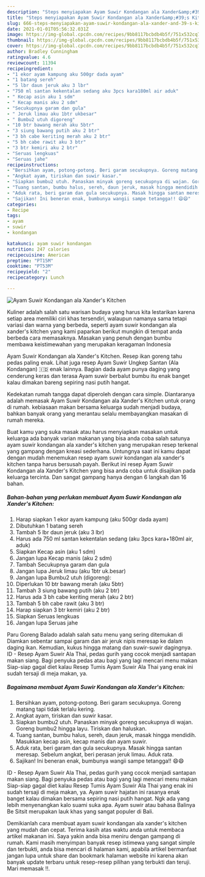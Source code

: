 ```yaml
---
description: "Steps menyiapakan Ayam Suwir Kondangan ala Xander&amp;#39;s Kitchen Teruji"
title: "Steps menyiapakan Ayam Suwir Kondangan ala Xander&amp;#39;s Kitchen Teruji"
slug: 666-steps-menyiapakan-ayam-suwir-kondangan-ala-xander-and-39-s-kitchen-teruji
date: 2021-01-01T05:56:32.031Z
image: https://img-global.cpcdn.com/recipes/9bb8117bcbdb4b5f/751x532cq70/ayam-suwir-kondangan-ala-xanders-kitchen-foto-resep-utama.jpg
thumbnail: https://img-global.cpcdn.com/recipes/9bb8117bcbdb4b5f/751x532cq70/ayam-suwir-kondangan-ala-xanders-kitchen-foto-resep-utama.jpg
cover: https://img-global.cpcdn.com/recipes/9bb8117bcbdb4b5f/751x532cq70/ayam-suwir-kondangan-ala-xanders-kitchen-foto-resep-utama.jpg
author: Bradley Cunningham
ratingvalue: 4.6
reviewcount: 11394
recipeingredient:
- "1 ekor ayam kampung aku 500gr dada ayam"
- "1 batang sereh"
- "5 lbr daun jeruk aku 3 lbr"
- "750 ml santan kekentalan sedang aku 3pcs kara180ml air aduk"
- " Kecap asin aku 1 sdm"
- " Kecap manis aku 2 sdm"
- "Secukupnya garam dan gula"
- " Jeruk limau aku 1btr ukbesar"
- " Bumbu2 utuh digoreng"
- "10 btr bawang merah aku 5btr"
- "3 siung bawang putih aku 2 btr"
- "3 bh cabe keriting merah aku 2 btr"
- "5 bh cabe rawit aku 3 btr"
- "3 btr kemiri aku 2 btr"
- "Seruas lengkuas"
- "Seruas jahe"
recipeinstructions:
- "Bersihkan ayam, potong-potong. Beri garam secukupnya. Goreng matang tapi tidak terlalu kering."
- "Angkat ayam, tiriskan dan suwir kasar."
- "Siapkan bumbu2 utuh. Panaskan minyak goreng secukupnya di wajan. Goreng bumbu2 hingga layu. Tiriskan dan haluskan."
- "Tuang santan, bumbu halus, sereh, daun jeruk, masak hingga mendidih. Masukkan kecap asin, kecap manis dan ayam suwir."
- "Aduk rata, beri garam dan gula secukupnya. Masak hingga santan meresap. Sebelum angkat, beri perasan jeruk limau. Aduk rata."
- "Sajikan! Ini beneran enak, bumbunya wangii sampe tetangga!! 😄😄"
categories:
- Recipe
tags:
- ayam
- suwir
- kondangan

katakunci: ayam suwir kondangan 
nutrition: 247 calories
recipecuisine: American
preptime: "PT15M"
cooktime: "PT53M"
recipeyield: "2"
recipecategory: Lunch

---
```



![Ayam Suwir Kondangan ala Xander&#39;s Kitchen](https://img-global.cpcdn.com/recipes/9bb8117bcbdb4b5f/751x532cq70/ayam-suwir-kondangan-ala-xanders-kitchen-foto-resep-utama.jpg)

Kuliner adalah salah satu warisan budaya yang harus kita lestarikan karena setiap area memiliki ciri khas tersendiri, walaupun namanya sama tetapi variasi dan warna yang berbeda, seperti ayam suwir kondangan ala xander&#39;s kitchen yang kami paparkan berikut mungkin di tempat anda berbeda cara memasaknya. Masakan yang penuh dengan bumbu membawa keistimewahan yang merupakan keragaman Indonesia

Ayam Suwir Kondangan ala Xander&#39;s Kitchen. Resep ikan goreng tahu pedas paling enak. Lihat juga resep Ayam Suwir Ungkep Santan (Ala Kondangan) 🇮🇩 enak lainnya. Bagian dada ayam punya daging yang cenderung keras dan terasa Ayam suwir berbalut bumbu itu enak banget kalau dimakan bareng sepiring nasi putih hangat.

Kedekatan rumah tangga dapat diperoleh dengan cara simple. Diantaranya adalah memasak Ayam Suwir Kondangan ala Xander&#39;s Kitchen untuk orang di rumah. kebiasaan makan bersama keluarga sudah menjadi budaya, bahkan banyak orang yang merantau selalu membayangkan masakan di rumah mereka.

Buat kamu yang suka masak atau harus menyiapkan masakan untuk keluarga ada banyak varian makanan yang bisa anda coba salah satunya ayam suwir kondangan ala xander&#39;s kitchen yang merupakan resep terkenal yang gampang dengan kreasi sederhana. Untungnya saat ini kamu dapat dengan mudah menemukan resep ayam suwir kondangan ala xander&#39;s kitchen tanpa harus bersusah payah.
Berikut ini resep Ayam Suwir Kondangan ala Xander&#39;s Kitchen yang bisa anda coba untuk disajikan pada keluarga tercinta. Dan sangat gampang hanya dengan 6 langkah dan 16 bahan.


<!--inarticleads1-->

##### Bahan-bahan yang perlukan membuat Ayam Suwir Kondangan ala Xander&#39;s Kitchen:

1. Harap siapkan 1 ekor ayam kampung (aku 500gr dada ayam)
1. Dibutuhkan 1 batang sereh
1. Tambah 5 lbr daun jeruk (aku 3 lbr)
1. Harus ada 750 ml santan kekentalan sedang (aku 3pcs kara+180ml air, aduk)
1. Siapkan  Kecap asin (aku 1 sdm)
1. Jangan lupa  Kecap manis (aku 2 sdm)
1. Tambah Secukupnya garam dan gula
1. Jangan lupa  Jeruk limau (aku 1btr uk.besar)
1. Jangan lupa  Bumbu2 utuh (digoreng):
1. Diperlukan 10 btr bawang merah (aku 5btr)
1. Tambah 3 siung bawang putih (aku 2 btr)
1. Harus ada 3 bh cabe keriting merah (aku 2 btr)
1. Tambah 5 bh cabe rawit (aku 3 btr)
1. Harap siapkan 3 btr kemiri (aku 2 btr)
1. Siapkan Seruas lengkuas
1. Jangan lupa Seruas jahe


Paru Goreng Balado adalah salah satu menu yang sering ditemukan di Diamkan sebentar sampai garam dan air jeruk nipis meresap ke dalam daging ikan. Kemudian, kukus hingga matang dan suwir-suwir dagingnya. ID - Resep Ayam Suwir Ala Thai, pedas gurih yang cocok menjadi santapan makan siang. Bagi penyuka pedas atau bagi yang lagi mencari menu makan Siap-siap gagal diet kalau Resep Tumis Ayam Suwir Ala Thai yang enak ini sudah tersaji di meja makan, ya. 

<!--inarticleads2-->

##### Bagaimana membuat  Ayam Suwir Kondangan ala Xander&#39;s Kitchen:

1. Bersihkan ayam, potong-potong. Beri garam secukupnya. Goreng matang tapi tidak terlalu kering.
1. Angkat ayam, tiriskan dan suwir kasar.
1. Siapkan bumbu2 utuh. Panaskan minyak goreng secukupnya di wajan. Goreng bumbu2 hingga layu. Tiriskan dan haluskan.
1. Tuang santan, bumbu halus, sereh, daun jeruk, masak hingga mendidih. Masukkan kecap asin, kecap manis dan ayam suwir.
1. Aduk rata, beri garam dan gula secukupnya. Masak hingga santan meresap. Sebelum angkat, beri perasan jeruk limau. Aduk rata.
1. Sajikan! Ini beneran enak, bumbunya wangii sampe tetangga!! 😄😄


ID - Resep Ayam Suwir Ala Thai, pedas gurih yang cocok menjadi santapan makan siang. Bagi penyuka pedas atau bagi yang lagi mencari menu makan Siap-siap gagal diet kalau Resep Tumis Ayam Suwir Ala Thai yang enak ini sudah tersaji di meja makan, ya. Ayam suwir hajatan ini rasanya enak banget kalau dimakan bersama sepiring nasi putih hangat. Ngk ada yang lebih menyenangkan kalo suami suka apa. Ayam suwir atau bahasa Balinya Be Sitsit merupakan lauk khas yang sangat populer di Bali. 

Demikianlah cara membuat ayam suwir kondangan ala xander&#39;s kitchen yang mudah dan cepat. Terima kasih atas waktu anda untuk membaca artikel makanan ini. Saya yakin anda bisa meniru dengan gampang di rumah. Kami masih menyimpan banyak resep istimewa yang sangat simple dan terbukti, anda bisa mencari di halaman kami, apabila artikel bermanfaat jangan lupa untuk share dan bookmark halaman website ini karena akan banyak update terbaru untuk resep-resep pilihan yang terbukti dan teruji. Mari memasak !!. 
